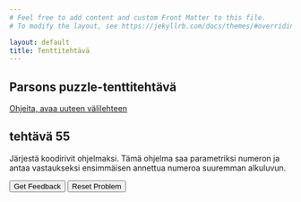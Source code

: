 ```yaml
---
# Feel free to add content and custom Front Matter to this file.
# To modify the layout, see https://jekyllrb.com/docs/themes/#overriding-theme-defaults

layout: default
title: Tenttitehtävä
---
```


## Parsons puzzle-tenttitehtävä 
[Ohjeita, avaa uuteen välilehteen](../ohjeet.md)

## tehtävä 55
Järjestä koodirivit ohjelmaksi. Tämä ohjelma saa parametriksi numeron ja antaa vastaukseksi ensimmäisen annettua numeroa suuremman alkuluvun. 
<div id="P55-sortableTrash" class="sortable-code"></div> 
<div id="P55-sortable" class="sortable-code"></div> 
<div style="clear:both;"></div> 
<p> 
    <input id="P55-feedbackLink" value="Get Feedback" type="button" /> 
    <input id="P55-newInstanceLink" value="Reset Problem" type="button" /> 
</p> 
<script type="text/javascript"> 
(function(){
  var initial = "function next_Prime_num(num) {\n" +
    "    for (var i = num + 1;; i++) {\n" +
    "        var isPrime = true;\n" +
    "        for (var d = 2; d * d <= i; d++) {\n" +
    "            if (i % d === 0) {\n" +
    "                isPrime = false;\n" +
    "                break;\n" +
    "            }\n" +
    "        }\n" +
    "        if (isPrime) {\n" +
    "            return i;\n" +
    "        }\n" +
    "    }\n" +
    "} \\n console.log(next_Prime_num(3)); \\n console.log(next_Prime_num(17)); \\n ";
  var parsonsPuzzle = new ParsonsWidget({
    "sortableId": "P55-sortable",
    "max_wrong_lines": 10,
    "grader": ParsonsWidget._graders.LineBasedGrader,
    "exec_limit": 2500,
    "can_indent": true,
    "x_indent": 50,
    "lang": "en",
    "trashId": "P55-sortableTrash"
  });
  parsonsPuzzle.init(initial);
  parsonsPuzzle.shuffleLines();
  $("#P55-newInstanceLink").click(function(event){ 
      event.preventDefault(); 
      parsonsPuzzle.shuffleLines(); 
  }); 
  $("#P55-feedbackLink").click(function(event){ 
      event.preventDefault(); 
      parsonsPuzzle.getFeedback(); 
  }); 
})(); 
</script>


